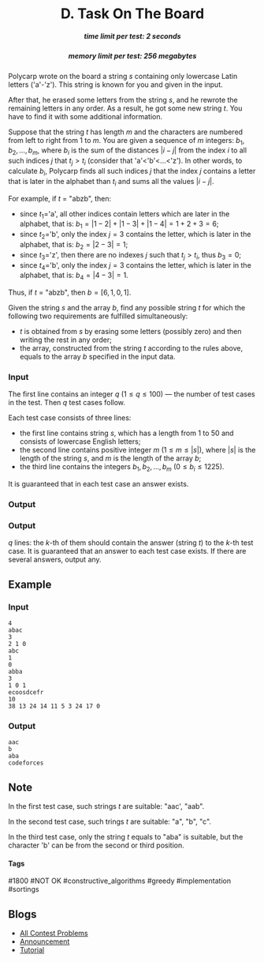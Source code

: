 <h1 style='text-align: center;'> D. Task On The Board</h1>

<h5 style='text-align: center;'>time limit per test: 2 seconds</h5>
<h5 style='text-align: center;'>memory limit per test: 256 megabytes</h5>

Polycarp wrote on the board a string $s$ containing only lowercase Latin letters ('a'-'z'). This string is known for you and given in the input.

After that, he erased some letters from the string $s$, and he rewrote the remaining letters in any order. As a result, he got some new string $t$. You have to find it with some additional information.

Suppose that the string $t$ has length $m$ and the characters are numbered from left to right from $1$ to $m$. You are given a sequence of $m$ integers: $b_1, b_2, \ldots, b_m$, where $b_i$ is the sum of the distances $|i-j|$ from the index $i$ to all such indices $j$ that $t_j > t_i$ (consider that 'a'<'b'<...<'z'). In other words, to calculate $b_i$, Polycarp finds all such indices $j$ that the index $j$ contains a letter that is later in the alphabet than $t_i$ and sums all the values $|i-j|$.

For example, if $t$ = "abzb", then:

* since $t_1$='a', all other indices contain letters which are later in the alphabet, that is: $b_1=|1-2|+|1-3|+|1-4|=1+2+3=6$;
* since $t_2$='b', only the index $j=3$ contains the letter, which is later in the alphabet, that is: $b_2=|2-3|=1$;
* since $t_3$='z', then there are no indexes $j$ such that $t_j>t_i$, thus $b_3=0$;
* since $t_4$='b', only the index $j=3$ contains the letter, which is later in the alphabet, that is: $b_4=|4-3|=1$.

Thus, if $t$ = "abzb", then $b=[6,1,0,1]$.

Given the string $s$ and the array $b$, find any possible string $t$ for which the following two requirements are fulfilled simultaneously:

* $t$ is obtained from $s$ by erasing some letters (possibly zero) and then writing the rest in any order;
* the array, constructed from the string $t$ according to the rules above, equals to the array $b$ specified in the input data.
### Input

The first line contains an integer $q$ ($1 \le q \le 100$) — the number of test cases in the test. Then $q$ test cases follow.

Each test case consists of three lines:

* the first line contains string $s$, which has a length from $1$ to $50$ and consists of lowercase English letters;
* the second line contains positive integer $m$ ($1 \le m \le |s|$), where $|s|$ is the length of the string $s$, and $m$ is the length of the array $b$;
* the third line contains the integers $b_1, b_2, \dots, b_m$ ($0 \le b_i \le 1225$).

It is guaranteed that in each test case an answer exists.

### Output

### Output

 $q$ lines: the $k$-th of them should contain the answer (string $t$) to the $k$-th test case. It is guaranteed that an answer to each test case exists. If there are several answers, output any.

## Example

### Input


```text
4
abac
3
2 1 0
abc
1
0
abba
3
1 0 1
ecoosdcefr
10
38 13 24 14 11 5 3 24 17 0
```
### Output


```text
aac
b
aba
codeforces
```
## Note

In the first test case, such strings $t$ are suitable: "aac', "aab".

In the second test case, such trings $t$ are suitable: "a", "b", "c".

In the third test case, only the string $t$ equals to "aba" is suitable, but the character 'b' can be from the second or third position.



#### Tags 

#1800 #NOT OK #constructive_algorithms #greedy #implementation #sortings 

## Blogs
- [All Contest Problems](../Codeforces_Round_650_(Div._3).md)
- [Announcement](../blogs/Announcement.md)
- [Tutorial](../blogs/Tutorial.md)
